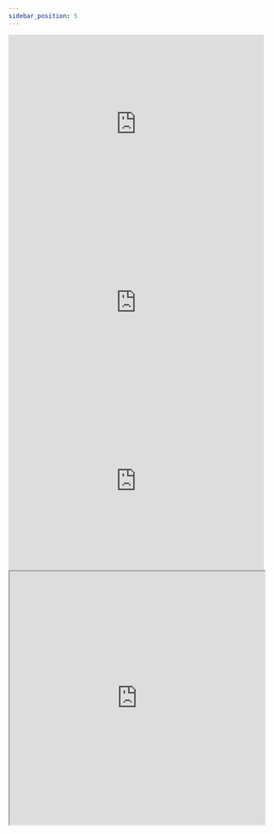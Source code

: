 ```yaml
---
sidebar_position: 5
---
```


<iframe src="https://open.spotify.com/embed/album/2QVfHujgx71Ehe7N4gM13n?utm_source=generator" width="100%" height="352" frameBorder="0" allowfullscreen="" allow="autoplay; clipboard-write; encrypted-media; fullscreen; picture-in-picture" loading="lazy"></iframe>

<iframe src="https://open.spotify.com/embed/album/7oKDWq0j0yjuYQP7n8yTPH?utm_source=generator" width="100%" height="352" frameBorder="0" allowfullscreen="" allow="autoplay; clipboard-write; encrypted-media; fullscreen; picture-in-picture" loading="lazy"></iframe>

<iframe src="https://open.spotify.com/embed/album/1yrRlcT2mZ35r5FETbcTNl?utm_source=generator" width="100%" height="352" frameBorder="0"  allow="autoplay; clipboard-write; encrypted-media; fullscreen; picture-in-picture" loading="lazy"></iframe>

<iframe src="https://open.spotify.com/embed/album/2lulBSRsNIxUwTQQdlwjwK?utm_source=generator&theme=0"
width="100%" height="500"
allow="autoplay; clipboard-write; encrypted-media; fullscreen; picture-in-picture" loading="lazy"></iframe>
